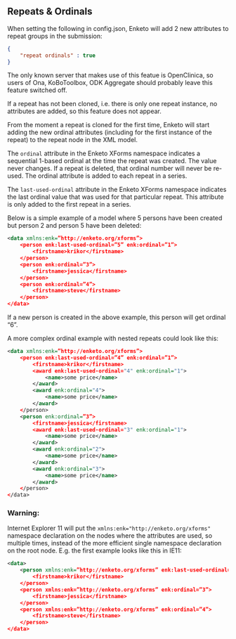 ## Repeats & Ordinals


When setting the following in config.json, Enketo will add 2 new attributes to repeat groups in the submission:

```json
{
    "repeat ordinals" : true
}
```

The only known server that makes use of this featue is OpenClinica, so users of Ona, KoBoToolbox, ODK Aggregate should probably leave this feature switched off.

If a repeat has not been cloned, i.e. there is only one repeat instance, no attributes are added, so this feature does not appear.

From the moment a repeat is cloned for the first time, Enketo will start adding the new ordinal attributes (including for the first instance of the repeat) to the repeat node in the XML model.

The `ordinal` attribute in the Enketo XForms namespace indicates a sequential 1-based ordinal at the time the repeat was created. The value never changes. If a repeat is deleted, that ordinal number will never be re-used. The ordinal attribute is added to each repeat in a series.

The `last-used-ordinal` attribute in the Enketo XForms namespace indicates the last ordinal value that was used for that particular repeat. This attribute is only added to the first repeat in a series.

Below is a simple example of a model where 5 persons have been created but person 2 and person 5 have been deleted:

```xml
<data xmlns:enk=”http://enketo.org/xforms”>
	<person enk:last-used-ordinal=”5” enk:ordinal=”1”>
    	<firstname>krikor</firstname>
	</person>
	<person enk:ordinal=”3”>
        <firstname>jessica</firstname>
	</person>
	<person enk:ordinal=”4”>
        <firstname>steve</firstname>
	</person>
</data>
```

If a new person is created in the above example, this person will get ordinal “6”.

A more complex ordinal example with nested repeats could look like this:

```xml
<data xmlns:enk=”http://enketo.org/xforms”>
	<person enk:last-used-ordinal=”4” enk:ordinal=”1”>
    	<firstname>krikor</firstname>
    	<award enk:last-used-ordinal="4" enk:ordinal="1">
    		<name>some price</name>
    	</award>
    	<award enk:ordinal="4">
    		<name>some price</name>
    	</award>
	</person>
	<person enk:ordinal=”3”>
        <firstname>jessica</firstname>
        <award enk:last-used-ordinal="3" enk:ordinal="1">
    		<name>some price</name>
    	</award>
    	<award enk:ordinal="2">
    		<name>some price</name>
    	</award>
    	<award enk:ordinal="3">
    		<name>some price</name>
    	</award>
	</person>
</data>

```

### Warning:

Internet Explorer 11 will put the `xmlns:enk="http://enketo.org/xforms"` namespace declaration on the nodes where the attributes are used, so multiple times, instead of the more efficient single namespace declaration on the root node. E.g. the first example looks like this in IE11:

```xml
<data>
	<person xmlns:enk=”http://enketo.org/xforms” enk:last-used-ordinal=”5” enk:ordinal=”1”>
    	<firstname>krikor</firstname>
	</person>
	<person xmlns:enk=”http://enketo.org/xforms” enk:ordinal=”3”>
        <firstname>jessica</firstname>
	</person>
	<person xmlns:enk=”http://enketo.org/xforms” enk:ordinal=”4”>
        <firstname>steve</firstname>
	</person>
</data>
```
